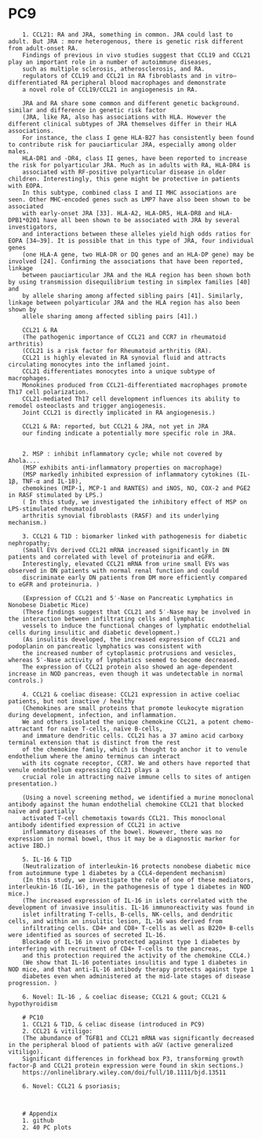  # PC9		

		1. CCL21: RA and JRA, something in common. JRA could last to adult. But JRA : more heterogenous, there is genetic risk different from adult-onset RA.
		Findings of previous in vivo studies suggest that CCL19 and CCL21 play an important role in a number of autoimmune diseases,
		such as multiple sclerosis, atherosclerosis, and RA.
		regulators of CCL19 and CCL21 in RA fibroblasts and in vitro–differentiated RA peripheral blood macrophages and demonstrate
		a novel role of CCL19/CCL21 in angiogenesis in RA.
		
		JRA and RA share some common and different genetic background. similar and difference in genetic risk factor
		(JRA, like RA, also has associations with HLA. However the different clinical subtypes of JRA themselves differ in their HLA associations.
		For instance, the class I gene HLA-B27 has consistently been found to contribute risk for pauciarticular JRA, especially among older males.
		HLA-DR1 and -DR4, class II genes, have been reported to increase the risk for polyarticular JRA. Much as in adults with RA, HLA-DR4 is
		associated with RF-positive polyarticular disease in older children. Interestingly, this gene might be protective in patients with EOPA.
		In this subtype, combined class I and II MHC associations are seen. Other MHC-encoded genes such as LMP7 have also been shown to be associated
		with early-onset JRA [33]. HLA-A2, HLA-DR5, HLA-DR8 and HLA-DPB1*0201 have all been shown to be associated with JRA by several investigators,
		and interactions between these alleles yield high odds ratios for EOPA [34–39]. It is possible that in this type of JRA, four individual genes
		(one HLA-A gene, two HLA-DR or DQ genes and an HLA-DP gene) may be involved [24]. Confirming the associations that have been reported, linkage
		between pauciarticular JRA and the HLA region has been shown both by using transmission disequilibrium testing in simplex families [40] and
		by allele sharing among affected sibling pairs [41]. Similarly, linkage between polyarticular JRA and the HLA region has also been shown by
		allele sharing among affected sibling pairs [41].)
		
		CCL21 & RA
		(The pathogenic importance of CCL21 and CCR7 in rheumatoid arthritis)
		(CCL21 is a risk factor for Rheumatoid arthritis (RA).
		CCL21 is highly elevated in RA synovial fluid and attracts circulating monocytes into the inflamed joint.
		CCL21 differentiates monocytes into a unique subtype of macrophages.
		Monokines produced from CCL21-differentiated macrophages promote Th17 cell polarization.
		CCL21-mediated Th17 cell development influences its ability to remodel osteoclasts and trigger angiogenesis.
		Joint CCL21 is directly implicated in RA angiogenesis.)
		
		CCL21 & RA: reported, but CCL21 & JRA, not yet in JRA
		our finding indicate a potentially more specific role in JRA.
		
		
		2. MSP : inhibit inflammatory cycle; while not covered by Ahola....
		(MSP exhibits anti-inflammatory properties on macrophage)
		(MSP markedly inhibited expression of inflammatory cytokines (IL-1β, TNF-α and IL-18),
		chemokines (MIP-1, MCP-1 and RANTES) and iNOS, NO, COX-2 and PGE2 in RASF stimulated by LPS.)
		( In this study, we investigated the inhibitory effect of MSP on LPS-stimulated rheumatoid
		arthritis synovial fibroblasts (RASF) and its underlying mechanism.)
		
		3. CCL21 & T1D : biomarker linked with pathogenesis for diabetic nephropathy;
		(Small EVs derived CCL21 mRNA increased significantly in DN patients and correlated with level of proteinuria and eGFR.
		Interestingly, elevated CCL21 mRNA from urine small EVs was observed in DN patients with normal renal function and could
		discriminate early DN patients from DM more efficiently compared to eGFR and proteinuria. )
		
		(Expression of CCL21 and 5′-Nase on Pancreatic Lymphatics in Nonobese Diabetic Mice)
		(These findings suggest that CCL21 and 5′-Nase may be involved in the interaction between infiltrating cells and lymphatic
		vessels to induce the functional changes of lymphatic endothelial cells during insulitic and diabetic development.)
		(As insulitis developed, the increased expression of CCL21 and podoplanin on pancreatic lymphatics was consistent with
		the increased number of cytoplasmic protrusions and vesicles, whereas 5′-Nase activity of lymphatics seemed to become decreased.
		The expression of CCL21 protein also showed an age-dependent increase in NOD pancreas, even though it was undetectable in normal controls.)
		
		4. CCL21 & coeliac disease: CCL21 expression in active coeliac patients, but not inactive / healthy
		(Chemokines are small proteins that promote leukocyte migration during development, infection, and inflammation.
		We and others isolated the unique chemokine CCL21, a potent chemo-attractant for naïve T-cells, naïve B-cells,
		and immature dendritic cells. CCL21 has a 37 amino acid carboxy terminal extension that is distinct from the rest
		of the chemokine family, which is thought to anchor it to venule endothelium where the amino terminus can interact
		with its cognate receptor, CCR7. We and others have reported that venule endothelium expressing CCL21 plays a
		crucial role in attracting naïve immune cells to sites of antigen presentation.)
		
		(Using a novel screening method, we identified a murine monoclonal antibody against the human endothelial chemokine CCL21 that blocked naïve and partially
		activated T-cell chemotaxis towards CCL21. This monoclonal antibody identified expression of CCL21 in active
		inflammatory diseases of the bowel. However, there was no expression in normal bowel, thus it may be a diagnostic marker for active IBD.)
		
		5. IL-16 & T1D
		(Neutralization of interleukin-16 protects nonobese diabetic mice from autoimmune type 1 diabetes by a CCL4-dependent mechanism)
		(In this study, we investigate the role of one of these mediators, interleukin-16 (IL-16), in the pathogenesis of type 1 diabetes in NOD mice.)
		(The increased expression of IL-16 in islets correlated with the development of invasive insulitis. IL-16 immunoreactivity was found in
		islet infiltrating T-cells, B-cells, NK-cells, and dendritic cells, and within an insulitic lesion, IL-16 was derived from
		infiltrating cells. CD4+ and CD8+ T-cells as well as B220+ B-cells were identified as sources of secreted IL-16.
		Blockade of IL-16 in vivo protected against type 1 diabetes by interfering with recruitment of CD4+ T-cells to the pancreas,
		and this protection required the activity of the chemokine CCL4.)
		(We show that IL-16 potentiates insulitis and type 1 diabetes in NOD mice, and that anti-IL-16 antibody therapy protects against type 1
		diabetes even when administered at the mid-late stages of disease progression. )
		
		6. Novel: IL-16 , & coeliac disease; CCL21 & gout; CCL21 & hypothyroidism
		
		# PC10
		1. CCL21 & T1D, & celiac disease (introduced in PC9)
		2. CCL21 & vitiligo:
		(The abundance of TGFB1 and CCL21 mRNA was significantly decreased in the peripheral blood of patients with aGV (active generalized vitiligo).
		Significant differences in forkhead box P3, transforming growth factor-β and CCL21 protein expression were found in skin sections.)
		https://onlinelibrary.wiley.com/doi/full/10.1111/bjd.13511
		
		6. Novel: CCL21 & psoriasis;
		
		
		
		# Appendix
		1. github
		2. 40 PC plots
		
		
		
		
